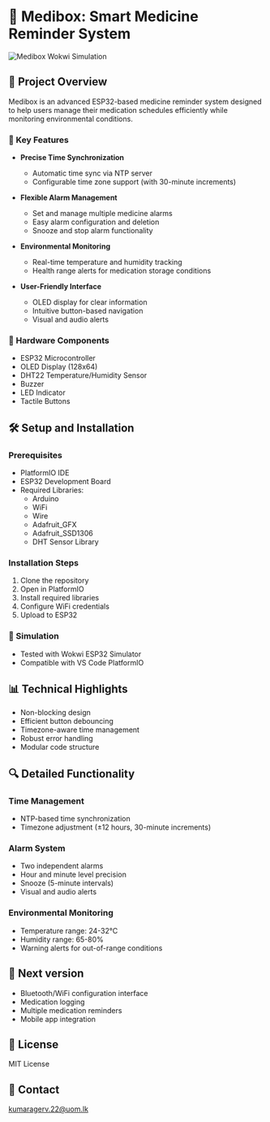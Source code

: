 # 🏥 Medibox: Smart Medicine Reminder System

![Medibox Wokwi Simulation]((https://github.com/rivindu02/EN2853-Medibox/blob/main/simulation%20on%20wokwi.png))

## 🌟 Project Overview

Medibox is an advanced ESP32-based medicine reminder system designed to help users manage their medication schedules efficiently while monitoring environmental conditions.

### 🚀 Key Features

- **Precise Time Synchronization**
  - Automatic time sync via NTP server
  - Configurable time zone support (with 30-minute increments)

- **Flexible Alarm Management**
  - Set and manage multiple medicine alarms
  - Easy alarm configuration and deletion
  - Snooze and stop alarm functionality

- **Environmental Monitoring**
  - Real-time temperature and humidity tracking
  - Health range alerts for medication storage conditions

- **User-Friendly Interface**
  - OLED display for clear information
  - Intuitive button-based navigation
  - Visual and audio alerts

### 🔧 Hardware Components

- ESP32 Microcontroller
- OLED Display (128x64)
- DHT22 Temperature/Humidity Sensor
- Buzzer
- LED Indicator
- Tactile Buttons

## 🛠 Setup and Installation

### Prerequisites

- PlatformIO IDE
- ESP32 Development Board
- Required Libraries:
  - Arduino
  - WiFi
  - Wire
  - Adafruit_GFX
  - Adafruit_SSD1306
  - DHT Sensor Library

### Installation Steps

1. Clone the repository
2. Open in PlatformIO
3. Install required libraries
4. Configure WiFi credentials
5. Upload to ESP32

### 🧰 Simulation

- Tested with Wokwi ESP32 Simulator
- Compatible with VS Code PlatformIO

## 📊 Technical Highlights

- Non-blocking design
- Efficient button debouncing
- Timezone-aware time management
- Robust error handling
- Modular code structure

## 🔍 Detailed Functionality

### Time Management
- NTP-based time synchronization
- Timezone adjustment (±12 hours, 30-minute increments)

### Alarm System
- Two independent alarms
- Hour and minute level precision
- Snooze (5-minute intervals)
- Visual and audio alerts

### Environmental Monitoring
- Temperature range: 24-32°C
- Humidity range: 65-80%
- Warning alerts for out-of-range conditions

## 🚧 Next version

- Bluetooth/WiFi configuration interface
- Medication logging
- Multiple medication reminders
- Mobile app integration

## 📄 License

MIT License

## 📧 Contact

kumaragerv.22@uom.lk
